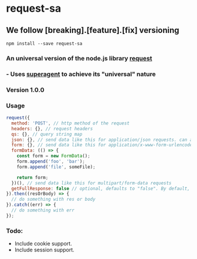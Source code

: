 # request-sa
## We follow [breaking].[feature].[fix] versioning

`npm install --save request-sa`

### An universal version of the node.js library [request](https://www.npmjs.com/package/request)
### - Uses [superagent](https://www.npmjs.com/package/superagent) to achieve its "universal" nature
### Version 1.0.0

### Usage

```js
request({
  method: 'POST', // http method of the request
  headers: {}, // request headers
  qs: {}, // query string map
  json: {}, // send data like this for application/json requests. can also be set to "true",
  form: {}, // send data like this for application/x-www-form-urlencoded requests
  formData: (() => {
    const form = new FormData();
    form.append('foo', 'bar');
    form.append('file', someFile);

    return form;
  })(), // send data like this for multipart/form-data requests
  getFullResponse: false // optional, defaults to "false". By default, successful requests only return response body
}).then((resOrBody) => {
  // do something with res or body
}).catch((err) => {
  // do something with err
});
```

### Todo:
- Include cookie support.
- Include session support.
